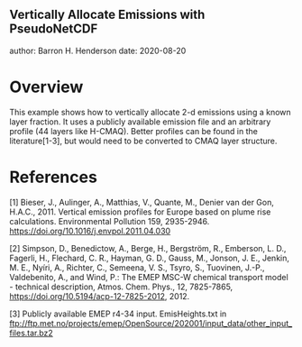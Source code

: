 Vertically Allocate Emissions with PseudoNetCDF
-----------------------------------------------

author: Barron H. Henderson
date: 2020-08-20


Overview
========

This example shows how to vertically allocate 2-d emissions using a known
layer fraction. It uses a publicly available emission file and an arbitrary
profile (44 layers like H-CMAQ). Better profiles can be found in the
literature[1-3], but would need to be converted to CMAQ layer structure.


References
==========

[1] Bieser, J., Aulinger, A., Matthias, V., Quante, M., Denier van der Gon, H.A.C., 2011. Vertical emission profiles for Europe based on plume rise calculations. Environmental Pollution 159, 2935-2946. https://doi.org/10.1016/j.envpol.2011.04.030

[2] Simpson, D., Benedictow, A., Berge, H., Bergström, R., Emberson, L. D., Fagerli, H., Flechard, C. R., Hayman, G. D., Gauss, M., Jonson, J. E., Jenkin, M. E., Nyíri, A., Richter, C., Semeena, V. S., Tsyro, S., Tuovinen, J.-P., Valdebenito, A., and Wind, P.: The EMEP MSC-W chemical transport model - technical description, Atmos. Chem. Phys., 12, 7825-7865, https://doi.org/10.5194/acp-12-7825-2012, 2012.

[3] Publicly available EMEP r4-34 input. EmisHeights.txt in ftp://ftp.met.no/projects/emep/OpenSource/202001/input_data/other_input_files.tar.bz2
